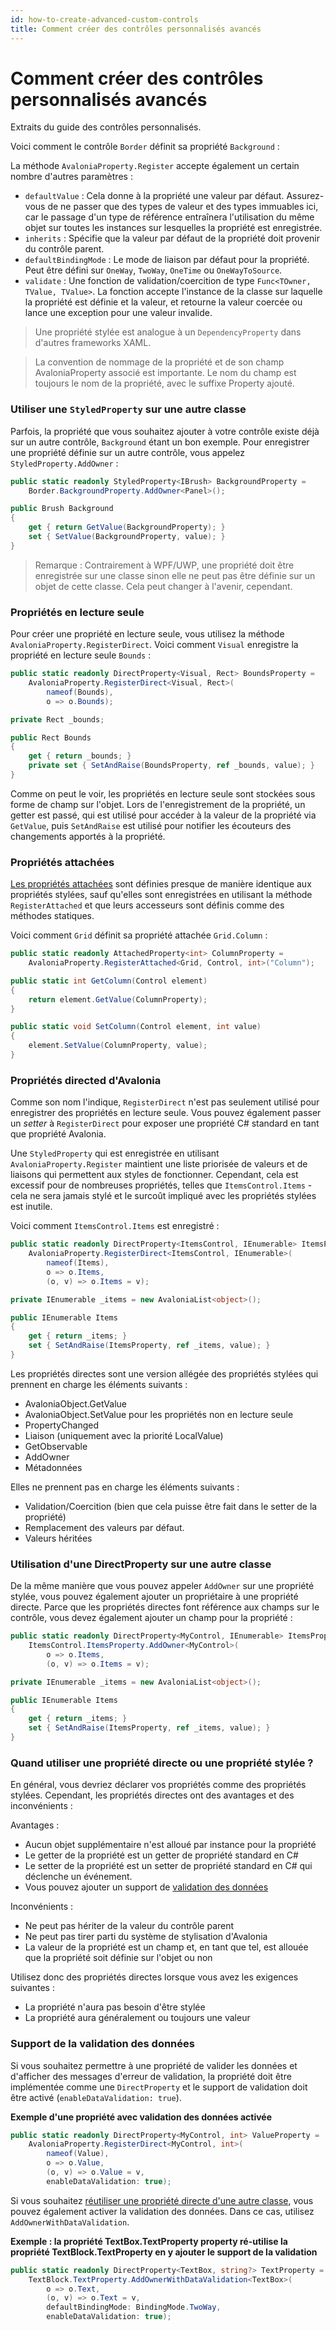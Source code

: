 ```yaml
---
id: how-to-create-advanced-custom-controls
title: Comment créer des contrôles personnalisés avancés
---
```


# Comment créer des contrôles personnalisés avancés

Extraits du guide des contrôles personnalisés.

Voici comment le contrôle `Border` définit sa propriété `Background` :

La méthode `AvaloniaProperty.Register` accepte également un certain nombre d'autres paramètres :

* `defaultValue` : Cela donne à la propriété une valeur par défaut. Assurez-vous de ne passer que des types de valeur et des types immuables ici, car le passage d'un type de référence entraînera l'utilisation du même objet sur toutes les instances sur lesquelles la propriété est enregistrée.
* `inherits` : Spécifie que la valeur par défaut de la propriété doit provenir du contrôle parent.
* `defaultBindingMode` : Le mode de liaison par défaut pour la propriété. Peut être défini sur `OneWay`, `TwoWay`, `OneTime` ou `OneWayToSource`.
* `validate` : Une fonction de validation/coercition de type `Func<TOwner, TValue, TValue>`. La fonction accepte l'instance de la classe sur laquelle la propriété est définie et la valeur, et retourne la valeur coercée ou lance une exception pour une valeur invalide.

> Une propriété stylée est analogue à un `DependencyProperty` dans d'autres frameworks XAML.

> La convention de nommage de la propriété et de son champ AvaloniaProperty associé est importante. Le nom du champ est toujours le nom de la propriété, avec le suffixe Property ajouté.

### Utiliser une `StyledProperty` sur une autre classe

Parfois, la propriété que vous souhaitez ajouter à votre contrôle existe déjà sur un autre contrôle, `Background` étant un bon exemple. Pour enregistrer une propriété définie sur un autre contrôle, vous appelez `StyledProperty.AddOwner` :

```csharp
public static readonly StyledProperty<IBrush> BackgroundProperty =
    Border.BackgroundProperty.AddOwner<Panel>();

public Brush Background
{
    get { return GetValue(BackgroundProperty); }
    set { SetValue(BackgroundProperty, value); }
}
```

> Remarque : Contrairement à WPF/UWP, une propriété doit être enregistrée sur une classe sinon elle ne peut pas être définie sur un objet de cette classe. Cela peut changer à l'avenir, cependant.

### Propriétés en lecture seule

Pour créer une propriété en lecture seule, vous utilisez la méthode `AvaloniaProperty.RegisterDirect`. Voici comment `Visual` enregistre la propriété en lecture seule `Bounds` :

```csharp
public static readonly DirectProperty<Visual, Rect> BoundsProperty =
    AvaloniaProperty.RegisterDirect<Visual, Rect>(
        nameof(Bounds),
        o => o.Bounds);

private Rect _bounds;

public Rect Bounds
{
    get { return _bounds; }
    private set { SetAndRaise(BoundsProperty, ref _bounds, value); }
}
```

Comme on peut le voir, les propriétés en lecture seule sont stockées sous forme de champ sur l'objet. Lors de l'enregistrement de la propriété, un getter est passé, qui est utilisé pour accéder à la valeur de la propriété via `GetValue`, puis `SetAndRaise` est utilisé pour notifier les écouteurs des changements apportés à la propriété.

### Propriétés attachées

[Les propriétés attachées](../../concepts/attached-property) sont définies presque de manière identique aux propriétés stylées, sauf qu'elles sont enregistrées en utilisant la méthode `RegisterAttached` et que leurs accesseurs sont définis comme des méthodes statiques.

Voici comment `Grid` définit sa propriété attachée `Grid.Column` :

```csharp
public static readonly AttachedProperty<int> ColumnProperty =
    AvaloniaProperty.RegisterAttached<Grid, Control, int>("Column");

public static int GetColumn(Control element)
{
    return element.GetValue(ColumnProperty);
}

public static void SetColumn(Control element, int value)
{
    element.SetValue(ColumnProperty, value);
}
```

### Propriétés directed d'Avalonia

Comme son nom l'indique, `RegisterDirect` n'est pas seulement utilisé pour enregistrer des propriétés en lecture seule. Vous pouvez également passer un _setter_ à `RegisterDirect` pour exposer une propriété C# standard en tant que propriété Avalonia.

Une `StyledProperty` qui est enregistrée en utilisant `AvaloniaProperty.Register` maintient une liste priorisée de valeurs et de liaisons qui permettent aux styles de fonctionner. Cependant, cela est excessif pour de nombreuses propriétés, telles que `ItemsControl.Items` - cela ne sera jamais stylé et le surcoût impliqué avec les propriétés stylées est inutile.

Voici comment `ItemsControl.Items` est enregistré :

```csharp
public static readonly DirectProperty<ItemsControl, IEnumerable> ItemsProperty =
    AvaloniaProperty.RegisterDirect<ItemsControl, IEnumerable>(
        nameof(Items),
        o => o.Items,
        (o, v) => o.Items = v);

private IEnumerable _items = new AvaloniaList<object>();

public IEnumerable Items
{
    get { return _items; }
    set { SetAndRaise(ItemsProperty, ref _items, value); }
}
```

Les propriétés directes sont une version allégée des propriétés stylées qui prennent en charge les éléments suivants :

* AvaloniaObject.GetValue
* AvaloniaObject.SetValue pour les propriétés non en lecture seule
* PropertyChanged
* Liaison (uniquement avec la priorité LocalValue)
* GetObservable
* AddOwner
* Métadonnées

Elles ne prennent pas en charge les éléments suivants :

* Validation/Coercition (bien que cela puisse être fait dans le setter de la propriété)
* Remplacement des valeurs par défaut.
* Valeurs héritées

### Utilisation d'une DirectProperty sur une autre classe

De la même manière que vous pouvez appeler `AddOwner` sur une propriété stylée, vous pouvez également ajouter un propriétaire à une propriété directe. Parce que les propriétés directes font référence aux champs sur le contrôle, vous devez également ajouter un champ pour la propriété :

```csharp
public static readonly DirectProperty<MyControl, IEnumerable> ItemsProperty =
    ItemsControl.ItemsProperty.AddOwner<MyControl>(
        o => o.Items,
        (o, v) => o.Items = v);

private IEnumerable _items = new AvaloniaList<object>();

public IEnumerable Items
{
    get { return _items; }
    set { SetAndRaise(ItemsProperty, ref _items, value); }
}
```

### Quand utiliser une propriété directe ou une propriété stylée ?

En général, vous devriez déclarer vos propriétés comme des propriétés stylées. Cependant, les propriétés directes ont des avantages et des inconvénients :

Avantages :

* Aucun objet supplémentaire n'est alloué par instance pour la propriété
* Le getter de la propriété est un getter de propriété standard en C#
* Le setter de la propriété est un setter de propriété standard en C# qui déclenche un événement.
* Vous pouvez ajouter un support de [validation des données](../../guides/development-guides/data-validation.md)

Inconvénients :

* Ne peut pas hériter de la valeur du contrôle parent
* Ne peut pas tirer parti du système de stylisation d'Avalonia
* La valeur de la propriété est un champ et, en tant que tel, est allouée que la propriété soit définie sur l'objet ou non

Utilisez donc des propriétés directes lorsque vous avez les exigences suivantes :

* La propriété n'aura pas besoin d'être stylée
* La propriété aura généralement ou toujours une valeur

### Support de la validation des données

Si vous souhaitez permettre à une propriété de valider les données et d'afficher des messages d'erreur de validation, la propriété doit être implémentée comme une `DirectProperty` et le support de validation doit être activé (`enableDataValidation: true`).

**Exemple d'une propriété avec validation des données activée**

```cs
public static readonly DirectProperty<MyControl, int> ValueProperty =
    AvaloniaProperty.RegisterDirect<MyControl, int>(
        nameof(Value),
        o => o.Value,
        (o, v) => o.Value = v, 
        enableDataValidation: true);
```

Si vous souhaitez [réutiliser une propriété directe d'une autre classe](how-to-create-advanced-custom-controls.md#using-a-directproperty-on-another-class), vous pouvez également activer la validation des données. Dans ce cas, utilisez `AddOwnerWithDataValidation`.

**Exemple : la propriété TextBox.TextProperty property ré-utilise la propriété TextBlock.TextProperty en y ajouter le support de la validation**

```cs
public static readonly DirectProperty<TextBox, string?> TextProperty =
    TextBlock.TextProperty.AddOwnerWithDataValidation<TextBox>(
        o => o.Text,
        (o, v) => o.Text = v,
        defaultBindingMode: BindingMode.TwoWay,
        enableDataValidation: true);
```
